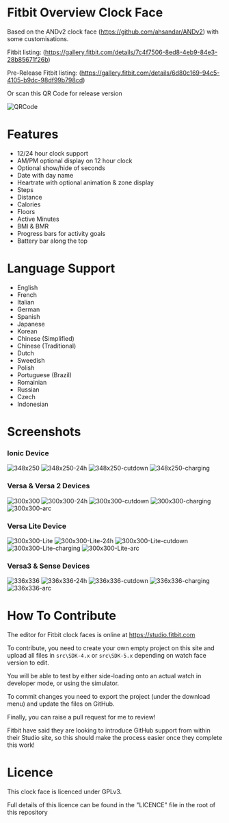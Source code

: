 # Fitbit Overview Clock Face

Based on the ANDv2 clock face (https://github.com/ahsandar/ANDv2) with some customisations.

Fitbit listing: (https://gallery.fitbit.com/details/7c4f7506-8ed8-4eb9-84e3-28b85671f26b)

Pre-Release Fitbit listing: (https://gallery.fitbit.com/details/6d80c169-94c5-4105-b9dc-98df99b798cd)

Or scan this QR Code for release version

![QRCode](https://github.com/BlythMeister/Fitbit-Overview-Face/blob/master/.images/QR.png?raw=true)

# Features

* 12/24 hour clock support
* AM/PM optional display on 12 hour clock
* Optional show/hide of seconds
* Date with day name
* Heartrate with optional animation & zone display
* Steps
* Distance
* Calories
* Floors
* Active Minutes
* BMI & BMR
* Progress bars for activity goals
* Battery bar along the top

# Language Support

* English
* French
* Italian
* German
* Spanish
* Japanese
* Korean
* Chinese (Simplified)
* Chinese (Traditional)
* Dutch
* Sweedish
* Polish
* Portuguese (Brazil)
* Romainian
* Russian
* Czech
* Indonesian

# Screenshots

### Ionic Device

![348x250](https://github.com/BlythMeister/Fitbit-Overview-Face/blob/master/.images/348x250/1.base.png?raw=true)
![348x250-24h](https://github.com/BlythMeister/Fitbit-Overview-Face/blob/master/.images/348x250/2.24h.png?raw=true)
![348x250-cutdown](https://github.com/BlythMeister/Fitbit-Overview-Face/blob/master/.images/348x250/3.cutdown.png?raw=true)
![348x250-charging](https://github.com/BlythMeister/Fitbit-Overview-Face/blob/master/.images/348x250/4.charging.png?raw=true)

### Versa & Versa 2 Devices

![300x300](https://github.com/BlythMeister/Fitbit-Overview-Face/blob/master/.images/300x300/1.base.png?raw=true)
![300x300-24h](https://github.com/BlythMeister/Fitbit-Overview-Face/blob/master/.images/300x300/2.24h.png?raw=true)
![300x300-cutdown](https://github.com/BlythMeister/Fitbit-Overview-Face/blob/master/.images/300x300/3.cutdown.png?raw=true)
![300x300-charging](https://github.com/BlythMeister/Fitbit-Overview-Face/blob/master/.images/300x300/4.charging.png?raw=true)
![300x300-arc](https://github.com/BlythMeister/Fitbit-Overview-Face/blob/master/.images/300x300/5.arc.png?raw=true)

### Versa Lite Device

![300x300-Lite](https://github.com/BlythMeister/Fitbit-Overview-Face/blob/master/.images/300x300_Lite/1.base.png?raw=true)
![300x300-Lite-24h](https://github.com/BlythMeister/Fitbit-Overview-Face/blob/master/.images/300x300_Lite/2.24h.png?raw=true)
![300x300-Lite-cutdown](https://github.com/BlythMeister/Fitbit-Overview-Face/blob/master/.images/300x300_Lite/3.cutdown.png?raw=true)
![300x300-Lite-charging](https://github.com/BlythMeister/Fitbit-Overview-Face/blob/master/.images/300x300_Lite/4.charging.png?raw=true)
![300x300-Lite-arc](https://github.com/BlythMeister/Fitbit-Overview-Face/blob/master/.images/300x300_Lite/5.arc.png?raw=true)

### Versa3 & Sense Devices

![336x336](https://github.com/BlythMeister/Fitbit-Overview-Face/blob/master/.images/336x336/1.base.png?raw=true)
![336x336-24h](https://github.com/BlythMeister/Fitbit-Overview-Face/blob/master/.images/336x336/2.24h.png?raw=true)
![336x336-cutdown](https://github.com/BlythMeister/Fitbit-Overview-Face/blob/master/.images/336x336/3.cutdown.png?raw=true)
![336x336-charging](https://github.com/BlythMeister/Fitbit-Overview-Face/blob/master/.images/336x336/4.charging.png?raw=true)
![336x336-arc](https://github.com/BlythMeister/Fitbit-Overview-Face/blob/master/.images/336x336/5.arc.png?raw=true)

# How To Contribute

The editor for Fitbit clock faces is online at https://studio.fitbit.com

To contribute, you need to create your own empty project on this site and upload all files in `src\SDK-4.x` or `src\SDK-5.x` depending on watch face version to edit.

You will be able to test by either side-loading onto an actual watch in developer mode, or using the simulator.

To commit changes you need to export the project (under the download menu) and update the files on GitHub.

Finally, you can raise a pull request for me to review!

Fitbit have said they are looking to introduce GitHub support from within their Studio site, so this should make the process easier once they complete this work!

# Licence

This clock face is licenced under GPLv3.

Full details of this licence can be found in the "LICENCE" file in the root of this repository
